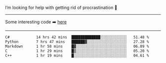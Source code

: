 I’m looking for help with getting rid of procrastination 🤔

-----

Some interesting code :arrow_right: [here](https://github.com/zhen8838/playground)

-----

<!--START_SECTION:waka-->

```txt
C#            14 hrs 42 mins  █████████████░░░░░░░░░░░░   51.48 %
Python        7 hrs 47 mins   ██████▓░░░░░░░░░░░░░░░░░░   27.28 %
Markdown      1 hr 58 mins    █▓░░░░░░░░░░░░░░░░░░░░░░░   06.89 %
C             1 hr 29 mins    █▒░░░░░░░░░░░░░░░░░░░░░░░   05.20 %
C++           1 hr 19 mins    █░░░░░░░░░░░░░░░░░░░░░░░░   04.61 %
```

<!--END_SECTION:waka-->

<!--
**zhen8838/zhen8838** is a ✨ _special_ ✨ repository because its `README.md` (this file) appears on your GitHub profile.

Here are some ideas to get you started:

- 🔭 I’m currently working on ...
- 🌱 I’m currently learning ...
- 👯 I’m looking to collaborate on ...
 ...
- 💬 Ask me about ...
- 📫 How to reach me: ...
- 😄 Pronouns: ...
- ⚡ Fun fact: ...
-->
